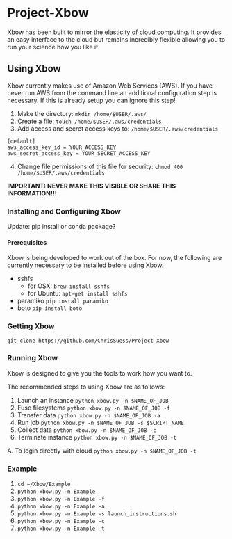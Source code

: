 # Project-Xbow

Xbow has been built to mirror the elasticity of cloud computing. It provides an easy interface to the cloud but remains incredibly flexible allowing you to run your science how you like it. 


## Using Xbow

Xbow currently makes use of Amazon Web Services (AWS). If you have never run AWS from the command line an additional configuration step is necessary. If this is already setup you can ignore this step!

   1. Make the directory: `mkdir /home/$USER/.aws/`
   2. Create a file:  `touch /home/$USER/.aws/credentials`
   3. Add access and secret access keys to: `/home/$USER/.aws/credentials`

	[default]
	aws_access_key_id = YOUR_ACCESS_KEY
	aws_secret_access_key = YOUR_SECRET_ACCESS_KEY

   4. Change file permissions of this file for security:  `chmod 400 /home/$USER/.aws/credentials`

 **IMPORTANT: NEVER MAKE THIS VISIBLE OR SHARE THIS INFORMATION!!!** 

### Installing and Configuriing Xbow

Update: pip install or conda package?

#### Prerequisites

Xbow is being developed to work out of the box. For now, the following are currently necessary to be installed before using Xbow.

  * sshfs 
	* for OSX: `brew install sshfs` 
	* for Ubuntu: `apt-get install sshfs`
  * paramiko `pip install paramiko`
  * boto `pip install boto`

### Getting Xbow

`git clone https://github.com/ChrisSuess/Project-Xbow`

### Running Xbow

Xbow is designed to give you the tools to work how you want to.

The recommended steps to using Xbow are as follows:

   1. Launch an instance `python xbow.py -n $NAME_OF_JOB`
   2. Fuse filesystems `python xbow.py -n $NAME_OF_JOB -f`
   3. Transfer data `python xbow.py -n $NAME_OF_JOB -a`
   4. Run job `python xbow.py -n $NAME_OF_JOB -s $SCRIPT_NAME`
   5. Collect data `python xbow.py -n $NAME_OF_JOB -c`
   6. Terminate instance `python xbow.py -n $NAME_OF_JOB -t`

   A. To login directly with cloud `python xbow.py -n $NAME_OF_JOB -t`

### Example

   1. `cd ~/Xbow/Example`
   2. `python xbow.py -n Example`
   3. `python xbow.py -n Example -f`
   4. `python xbow.py -n Example -a`
   5. `python xbow.py -n Example -s launch_instructions.sh`
   6. `python xbow.py -n Example -c`
   7. `python xbow.py -n Example -t`

